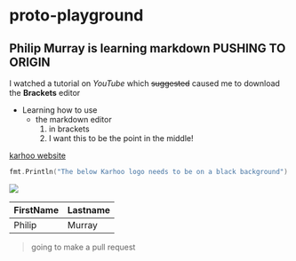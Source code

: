 # proto-playground
## Philip Murray is learning markdown PUSHING TO ORIGIN

I watched a tutorial on *YouTube* which ~~suggested~~ caused me to download the **Brackets** editor


- Learning how to use 
    - the markdown editor
        1. in brackets
        2. I want this to be the point in the middle!
        
[karhoo website](https://www.karhoo.com/fleet-and-dms-partners/)


``` go
fmt.Println("The below Karhoo logo needs to be on a black background")
```

![](https://karhoo.wpengine.com/wp-content/uploads/KARHOO-logo-web.png)


| FirstName  | Lastname | 
| --- | --- |
| Philip | Murray |


> going to make a pull request
